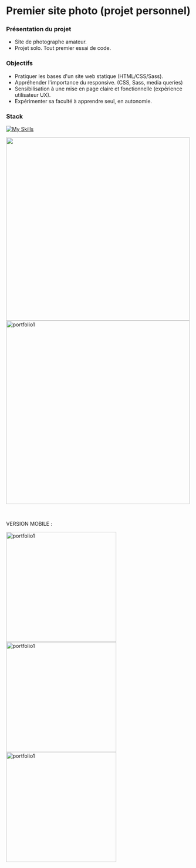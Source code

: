 # Premier site photo (projet personnel)



### Présentation du projet

- Site de photographe amateur.
- Projet solo. Tout premier essai de code.

### Objectifs

- Pratiquer les bases d'un site web statique (HTML/CSS/Sass).
- Appréhender l'importance du responsive. (CSS, Sass, media queries)
- Sensibilisation à une mise en page claire et fonctionnelle (expérience utilisateur UX).
- Expérimenter sa faculté à apprendre seul, en autonomie.

### Stack

[![My Skills](https://skillicons.dev/icons?i=html,sass,github,git,vscode)](https://skillicons.dev)

<p>
<img src="https://github.com/PierreMerlaud/Premier-site-photo/assets/114992735/e27a72f5-31c6-418c-b2b1-851067f84b00" width="500" style="margin: auto;">
<img src="https://github.com/PierreMerlaud/Premier-site-photo/assets/114992735/bd9f0f98-24e4-47e2-83de-004cfece793a" alt="portfolio1" width="500" style="margin: auto;">
</p>
</br>

VERSION MOBILE :

<p>
<img src="https://github.com/PierreMerlaud/Premier-site-photo/assets/114992735/69a2f997-1d8e-4c1a-b8ae-326cb9b2af05" alt="portfolio1" width="300" style="margin: auto;">
<img src="https://github.com/PierreMerlaud/Premier-site-photo/assets/114992735/a113c773-e20c-46f7-aebd-e670c0d84d3d" alt="portfolio1" width="300" style="margin: auto;">
<img src="https://github.com/PierreMerlaud/Premier-site-photo/assets/114992735/c41fe7c8-d219-4490-9945-bc03351906fd" alt="portfolio1" width="300" style="margin: auto;">
</p>
